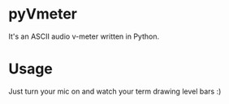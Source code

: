 pyVmeter
========

It's an ASCII audio v-meter written in Python.

# Usage

Just turn your mic on and watch your term drawing level bars :)

